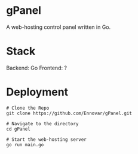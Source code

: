 # gPanel

A web-hosting control panel written in Go.

# Stack

Backend: Go
Frontend: ?

# Deployment

```shell
# Clone the Repo
git clone https://github.com/Ennovar/gPanel.git

# Navigate to the directory
cd gPanel

# Start the web-hosting server
go run main.go
```
